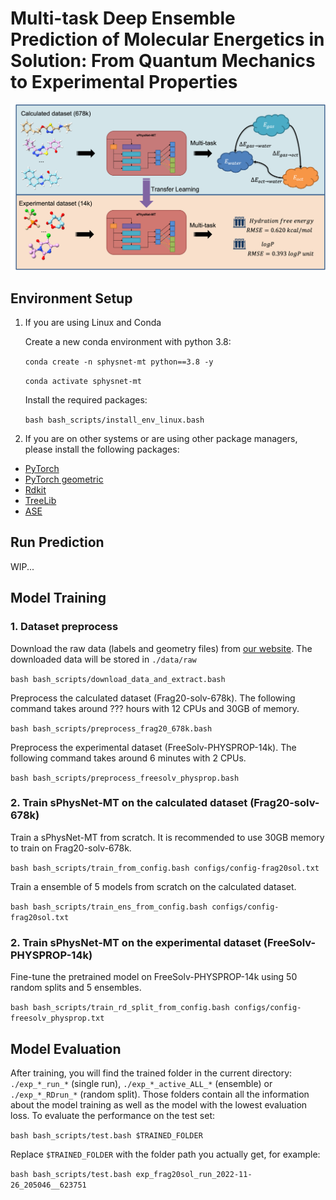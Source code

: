 # Multi-task Deep Ensemble Prediction of Molecular Energetics in Solution: From Quantum Mechanics to Experimental Properties
![](figures/toc.png)

## Environment Setup
1. If you are using Linux and Conda

    Create a new conda environment with python 3.8:

    `conda create -n sphysnet-mt python==3.8 -y`

    `conda activate sphysnet-mt`

    Install the required packages:

    `bash bash_scripts/install_env_linux.bash`
2. If you are on other systems or are using other package managers, please install the following packages:

- [PyTorch](https://pytorch.org/)
- [PyTorch geometric](https://pytorch-geometric.readthedocs.io/en/latest/notes/installation.html)
- [Rdkit](https://www.rdkit.org/docs/Install.html)
- [TreeLib](https://pypi.org/project/treelib/)
- [ASE](https://pypi.org/project/ase/)

## Run Prediction

WIP...

## Model Training

### 1. Dataset preprocess

Download the raw data (labels and geometry files) from [our website](https://yzhang.hpc.nyu.edu/IMA/). The downloaded data will be stored in `./data/raw`

`bash bash_scripts/download_data_and_extract.bash`

Preprocess the calculated dataset (Frag20-solv-678k). The following command takes around ??? hours with 12 CPUs and 30GB of memory.

`bash bash_scripts/preprocess_frag20_678k.bash`

Preprocess the experimental dataset (FreeSolv-PHYSPROP-14k). The following command takes around 6 minutes with 2 CPUs.

`bash bash_scripts/preprocess_freesolv_physprop.bash`

### 2. Train sPhysNet-MT on the calculated dataset (Frag20-solv-678k)

Train a sPhysNet-MT from scratch. It is recommended to use 30GB memory to train on Frag20-solv-678k.

`bash bash_scripts/train_from_config.bash configs/config-frag20sol.txt`

Train a ensemble of 5 models from scratch on the calculated dataset.

`bash bash_scripts/train_ens_from_config.bash configs/config-frag20sol.txt`

### 2. Train sPhysNet-MT on the experimental dataset (FreeSolv-PHYSPROP-14k)

Fine-tune the pretrained model on FreeSolv-PHYSPROP-14k using 50 random splits and 5 ensembles.

`bash bash_scripts/train_rd_split_from_config.bash configs/config-freesolv_physprop.txt`

## Model Evaluation

After training, you will find the trained folder in the current directory: `./exp_*_run_*` (single run), `./exp_*_active_ALL_*` (ensemble) or `./exp_*_RDrun_*` (random split). Those folders contain all the information about the model training as well as the model with the lowest evaluation loss. To evaluate the performance on the test set:

`bash bash_scripts/test.bash $TRAINED_FOLDER`

Replace `$TRAINED_FOLDER` with the folder path you actually get, for example:

`bash bash_scripts/test.bash exp_frag20sol_run_2022-11-26_205046__623751`

